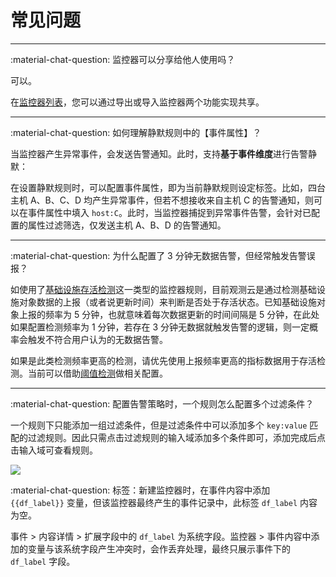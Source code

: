 # 常见问题
---

:material-chat-question: 监控器可以分享给他人使用吗？

可以。

在[监控器列表](./monitor/index.md#list)，您可以通过导出或导入监控器两个功能实现共享。

---

:material-chat-question: 如何理解静默规则中的【事件属性】？

当监控器产生异常事件，会发送告警通知。此时，支持**基于事件维度**进行告警静默：

在设置静默规则时，可以配置事件属性，即为当前静默规则设定标签。比如，四台主机 A、B、C、D 均产生异常事件，但若不想接收来自主机 C 的告警通知，则可以在事件属性中填入 `host:C`。此时，当监控器捕捉到异常事件告警，会针对已配置的属性过滤筛选，仅发送主机 A、B、D 的告警通知。

---


:material-chat-question: 为什么配置了 3 分钟无数据告警，但经常触发告警误报？

如使用了[基础设施存活检测](./monitor/infrastructure-detection.md)这一类型的监控器规则，目前观测云是通过检测基础设施对象数据的上报（或者说更新时间）来判断是否处于存活状态。已知基础设施对象上报的频率为 5 分钟，也就意味着每次数据更新的时间间隔是 5 分钟，在此处如果配置检测频率为 1 分钟，若存在 3 分钟无数据就触发告警的逻辑，则一定概率会触发不符合用户认为的无数据告警。

如果是此类检测频率更高的检测，请优先使用上报频率更高的指标数据用于存活检测。当前可以借助[阈值检测](./monitor/threshold-detection.md)做相关配置。

---

:material-chat-question: 配置告警策略时，一个规则怎么配置多个过滤条件？

一个规则下只能添加一组过滤条件，但是过滤条件中可以添加多个 `key:value` 匹配的过滤规则。因此只需点击过滤规则的输入域添加多个条件即可，添加完成后点击输入域可查看规则。

![](img/alert-strategy-6.png)

:material-chat-question: 标签：新建监控器时，在事件内容中添加 `{{df_label}}` 变量，但该监控器最终产生的事件记录中，此标签 `df_label` 内容为空。

事件 > 内容详情 > 扩展字段中的 `df_label` 为系统字段。监控器 > 事件内容中添加的变量与该系统字段产生冲突时，会作丢弃处理，最终只展示事件下的 `df_label` 字段。